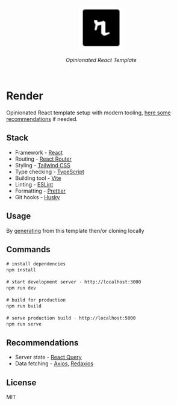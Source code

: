 <br>
<p align="center">
  <a href="https://rendertemplate.vercel.app" target="_blank" rel="noopener noreferrer">
    <img src="./src/assets/icons/logo.svg" alt="Render - Opinionated React Template" width="120"/>
  </a>
</p>
<p align="center"><em>Opinionated React Template</em></p>
<br>

# Render

Opinionated React template setup with modern tooling, [here some recommendations](#recommendations) if needed.

## Stack

- Framework - [React](https://reactjs.org)
- Routing - [React Router](https://reactrouter.com/web)
- Styling - [Tailwind CSS](https://tailwindcss.com)
- Type checking - [TypeScript](https://www.typescriptlang.org)
- Building tool - [Vite](https://vitejs.dev)
- Linting - [ESLint](https://eslint.org)
- Formatting - [Prettier](https://prettier.io)
- Git hooks - [Husky](https://typicode.github.io/husky)

## Usage

By [generating](https://github.com/oedotme/render/generate) from this template then/or cloning locally

## Commands

```shell
# install dependencies
npm install

# start development server · http://localhost:3000
npm run dev

# build for production
npm run build

# serve production build · http://localhost:5000
npm run serve
```

## Recommendations

- Server state - [React Query](https://react-query.tanstack.com)
- Data fetching - [Axios](https://github.com/axios/axios), [Redaxios](https://github.com/developit/redaxios)

## License

MIT
